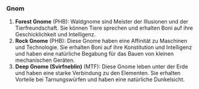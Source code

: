 
### **Gnom**

1. **Forest Gnome** (PHB): Waldgnome sind Meister der Illusionen und der Tierfreundschaft. Sie können Tiere sprechen und erhalten Boni auf ihre Geschicklichkeit und Intelligenz.
    <br/>
2. **Rock Gnome** (PHB): Diese Gnome haben eine Affinität zu Maschinen und Technologie. Sie erhalten Boni auf ihre Konstitution und Intelligenz und haben eine natürliche Begabung für das Bauen von kleinen mechanischen Geräten.
    <br/>
3. **Deep Gnome (Svirfneblin)** (MTF): Diese Gnome leben unter der Erde und haben eine starke Verbindung zu den Elementen. Sie erhalten Vorteile bei Tarnungswürfen und haben eine natürliche Dunkelsicht.